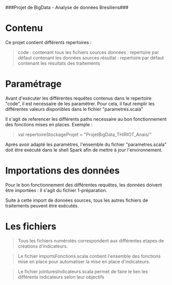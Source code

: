 ###Projet de BigData - Analyse de données Bresiliens###

# Contenu #
Ce projet contient différents repertoires :
> code : contenant tous les fichiers sources 
> données : repertoire par défaut contenant les données sources
> résutlat : repertoire par défaut contenant les résultats des traitements


# Paramétrage #
Avant d'exécuter les différentes requêtes contenus dans le repertoire "code", il est necessaire de les paramétrer.
Pour cela, il faut remplir les différentes valeurs disponibles dans le fichier "parametres.scala"

Il s'agit de referencer les différents paths necessaire au bon fonctionnement des fonctions mises en places.
Exemple :
> val repertoireStockageProjet = "ProjetBigData_THIRIOT_Anais/"

Après avoir adapté les paramètres, l'ensemble du fichier "parametres.scala" doit être exécuté dans le shell Spark afin de mettre à jour l'environnement.

# Importations des données #

Pour le bon fonctionnement des différentes requêtes, les données doivent être importées :
Il s'agit du fichier 1-préparation.

Suite à cette import de données sources, tous les autres fichiers de traitements peuvent être exécutés. 

# Les fichiers #

> Tous les fichiers numérotés correspondent aux différentes etapes de créations d'indicateurs.

> Le fichier importsFonctions.scala contient l'ensemble des fonctions mise en place pour automatiser la mise en place d'indicateurs.

> Le fichier jointuresIndicateurs.scala permet de faire le lien les différents indicateurs selon leur objectifs


